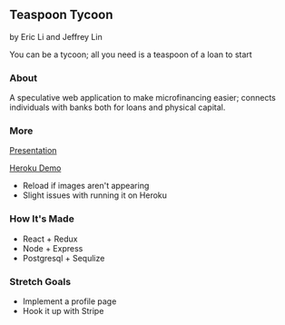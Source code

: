 ## Teaspoon Tycoon
by Eric Li and Jeffrey Lin

You can be a tycoon; all you need is a teaspoon of a loan to start

### About

A speculative web application to make microfinancing easier; connects individuals with banks both for loans and physical capital.


### More

[Presentation](https://docs.google.com/presentation/d/1zvmNMgcl3oOnWcpe2Tlei8je7U7lP9izRwchRBVlzS8/edit?usp=drive_web&ouid=109676444814068866609)

[Heroku Demo](https://shrouded-garden-55206.herokuapp.com/)     
* Reload if images aren't appearing
* Slight issues with running it on Heroku

### How It's Made

* React + Redux
* Node + Express
* Postgresql + Sequlize


### Stretch Goals

* Implement a profile page
* Hook it up with Stripe
